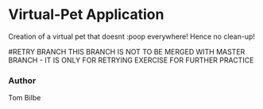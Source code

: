 # Virtual-Pet Application

Creation of a virtual pet that doesnt :poop everywhere! Hence no clean-up!

#RETRY BRANCH
THIS BRANCH IS NOT TO BE MERGED WITH MASTER BRANCH - IT IS ONLY FOR RETRYING EXERCISE FOR FURTHER PRACTICE

### Author

Tom Bilbe